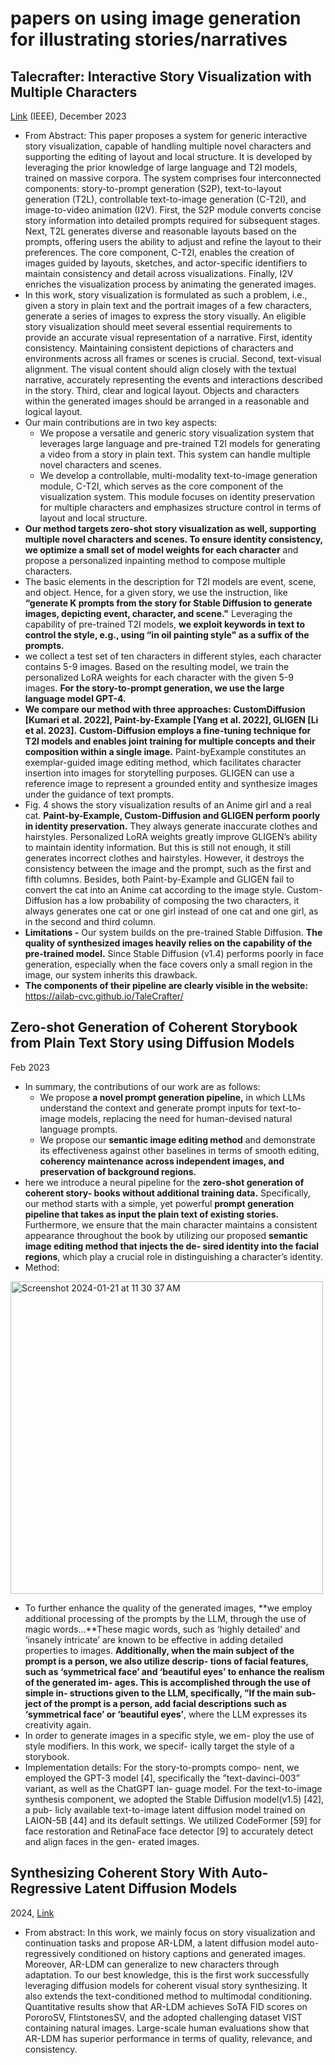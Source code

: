 # papers on using image generation for illustrating stories/narratives

## Talecrafter: ****Interactive Story Visualization with Multiple Characters****

[Link](https://dl.acm.org/doi/abs/10.1145/3610548.3618184) (IEEE), December 2023

- From Abstract: This paper proposes a system for generic interactive story visualization, capable of handling multiple novel characters and supporting the editing of layout and local structure. It is developed by leveraging the prior knowledge of large language and T2I models, trained on massive corpora. The system comprises four interconnected components: story-to-prompt generation (S2P), text-to-layout generation (T2L), controllable text-to-image generation (C-T2I), and image-to-video animation (I2V). First, the S2P module converts concise story information into detailed prompts required for subsequent stages. Next, T2L generates diverse and reasonable layouts based on the prompts, offering users the ability to adjust and refine the layout to their preferences. The core component, C-T2I, enables the creation of images guided by layouts, sketches, and actor-specific identifiers to maintain consistency and detail across visualizations. Finally, I2V enriches the visualization process by animating the generated images.
- In this work, story visualization is formulated as such a problem, i.e., given a story in plain text and the portrait images of a few characters, generate a series of images to express the story visually. An eligible story visualization should meet several essential requirements to provide an accurate visual representation of a narrative. First, identity consistency. Maintaining consistent depictions of characters and environments across all frames or scenes is crucial. Second, text-visual alignment. The visual content should  align closely with the textual narrative, accurately representing the events and interactions described in the story. Third, clear and logical layout. Objects and characters within the generated images should be arranged in a reasonable and logical layout.
- Our main contributions are in two key aspects:
    - We propose a versatile and generic story visualization system that leverages large language and pre-trained T2I models for generating a video from a story in plain text. This system can handle multiple novel characters and scenes.
    - We develop a controllable, multi-modality text-to-image generation module, C-T2I, which serves as the core component of the visualization system. This module focuses on identity preservation for multiple characters and emphasizes structure control in terms of layout and local structure.
- **Our method targets zero-shot story visualization as well, supporting multiple novel characters and scenes. To ensure identity consistency, we optimize a small set of model weights for each character** and propose a personalized inpainting method to compose multiple characters.
- The basic elements in the description for T2I models are event, scene, and object. Hence, for
a given story, we use the instruction, like **“generate K prompts from the story for Stable Diffusion to generate images, depicting event, character, and scene."** Leveraging the capability of pre-trained T2I models, **we exploit keywords in text to control the style, e.g., using “in oil painting style" as a suffix of the prompts.**
- we collect a test set of ten characters in different styles, each character contains 5-9 images. Based on the resulting model, we train the personalized LoRA weights for each character with the given 5-9 images. **For the story-to-prompt generation, we use the large language model GPT-4.**
- **We compare our method with three approaches: CustomDiffusion [Kumari et al. 2022], Paint-by-Example [Yang et al. 2022], GLIGEN [Li et al. 2023].** **Custom-Diffusion employs a fine-tuning technique for T2I models and enables joint training for multiple
concepts and their composition within a single image.** Paint-byExample constitutes an exemplar-guided image editing method, which facilitates character insertion into images for storytelling purposes. GLIGEN can use a reference image to represent a grounded entity and synthesize images under the guidance of text prompts.
- Fig. 4 shows the story visualization results of an Anime girl and a real cat. **Paint-by-Example, Custom-Diffusion and GLIGEN perform poorly in identity preservation.** They always generate inaccurate clothes and hairstyles. Personalized LoRA weights greatly improve GLIGEN’s ability to maintain identity information. But this is still not enough, it still generates incorrect clothes and hairstyles. However, it destroys the consistency between the image and the prompt, such as the first and fifth columns. Besides, both Paint-by-Example and GLIGEN fail to convert the cat into an Anime cat according to the image style. Custom-Diffusion has a low probability of composing the two characters, it always generates one cat or one girl instead of one cat and one girl, as in the second and third column.
- **Limitations -** Our system builds on the pre-trained Stable Diffusion. **The quality of synthesized images heavily relies on the capability of the pre-trained model.** Since Stable Diffusion (v1.4) performs poorly in face generation, especially when the face covers only a small region in the image, our system inherits this drawback.
- **The components of their pipeline are clearly visible in the website:** https://ailab-cvc.github.io/TaleCrafter/

## **Zero-shot Generation of Coherent Storybook from Plain Text Story using Diffusion Models**

Feb 2023

- In summary, the contributions of our work are as follows:
    - We propose **a novel prompt generation pipeline,** in which LLMs understand the context and generate prompt inputs for text-to-image models, replacing the need for human-devised natural language prompts.
    - We propose our **semantic image editing method** and demonstrate its effectiveness against other baselines in terms of smooth editing, **coherency maintenance across independent images, and preservation of background regions.**
- here we introduce a neural pipeline for the **zero-shot generation of coherent story- books without additional training data.** Specifically, our method starts with a simple, yet powerful **prompt generation pipeline that takes as input the plain text of existing stories.** Furthermore, we ensure that the main character maintains a consistent appearance throughout the book by utilizing our proposed **semantic image editing method that injects the de- sired identity into the facial regions**, which play a crucial role in distinguishing a character’s identity.
- Method:
<img width="500" alt="Screenshot 2024-01-21 at 11 30 37 AM" src="https://github.com/Vis4Sense/student-projects/assets/66835338/0b823977-8a29-4c86-bd01-181617c45ced">

- To further enhance the quality of the generated images, **we employ additional processing of the prompts by the LLM, through the use of magic words…**These magic words, such as ‘highly detailed’ and ‘insanely intricate’ are known to be effective in adding detailed properties to images. **Additionally, when the main subject of the prompt is a person, we also utilize descrip- tions of facial features, such as ‘symmetrical face’ and ‘beautiful eyes’ to enhance the realism of the generated im- ages. This is accomplished through the use of simple in- structions given to the LLM, specifically, ”If the main sub- ject of the prompt is a person, add facial descriptions such as ‘symmetrical face’ or ‘beautiful eyes’**, where the LLM expresses its creativity again.
- In order to generate images in a specific style, we em- ploy the use of style modifiers. In this work, we specif- ically target the style of a storybook.
- Implementation details: For the story-to-prompts compo- nent, we employed the GPT-3 model [4], specifically the ”text-davinci-003” variant, as well as the ChatGPT lan- guage model. For the text-to-image synthesis component, we adopted the Stable Diffusion model(v1.5) [42], a pub- licly available text-to-image latent diffusion model trained on LAION-5B [44] and its default settings. We utilized CodeFormer [59] for face restoration and RetinaFace face detector [9] to accurately detect and align faces in the gen- erated images.

## **Synthesizing Coherent Story With Auto-Regressive Latent Diffusion Models**

2024, [Link](https://openaccess.thecvf.com/content/WACV2024/html/Pan_Synthesizing_Coherent_Story_With_Auto-Regressive_Latent_Diffusion_Models_WACV_2024_paper.html)

- From abstract: In this work, we mainly focus on story visualization and continuation tasks and propose AR-LDM, a latent diffusion model auto-regressively conditioned on history captions and generated images. Moreover, AR-LDM can generalize to new characters through adaptation. To our best knowledge, this is the first work successfully leveraging diffusion models for coherent visual story synthesizing. It also extends the text-conditioned method to multimodal conditioning. Quantitative results show that AR-LDM achieves SoTA FID scores on PororoSV, FlintstonesSV, and the adopted challenging dataset VIST containing natural images. Large-scale human evaluations show that AR-LDM has superior performance in terms of quality, relevance, and consistency.
